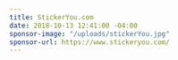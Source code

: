 ```yaml
---
title: StickerYou.com
date: 2018-10-13 12:41:00 -04:00
sponsor-image: "/uploads/stickerYou.jpg"
sponsor-url: https://www.stickeryou.com/
---
```


